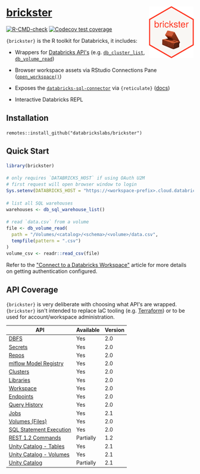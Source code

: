 # [brickster](https://databrickslabs.github.io/brickster/) <a href='https://databrickslabs.github.io/brickster/'><img src="man/figures/logo.png" align="right" height="139"/></a>

<!-- badges: start -->

[![R-CMD-check](https://github.com/databrickslabs/brickster/workflows/R-CMD-check/badge.svg)](https://github.com/databrickslabs/brickster/actions) [![Codecov test coverage](https://codecov.io/gh/zacdav-db/brickster/branch/main/graph/badge.svg)](https://app.codecov.io/gh/zacdav-db/brickster?branch=main)

<!-- badges: end -->

`{brickster}` is the R toolkit for Databricks, it includes:

-   Wrappers for [Databricks API's](https://docs.databricks.com/api/workspace/introduction) (e.g. [`db_cluster_list`](https://databrickslabs.github.io/brickster/reference/db_cluster_list.html), [`db_volume_read`](https://databrickslabs.github.io/brickster/reference/db_volume_read.html))

-   Browser workspace assets via RStudio Connections Pane ([`open_workspace()`](https://databrickslabs.github.io/brickster/reference/open_workspace.html))

-   Exposes the [`databricks-sql-connector`](https://github.com/databricks/databricks-sql-python) via `{reticulate}` ([docs](https://databrickslabs.github.io/brickster/reference/index.html#sql-connector))

-   Interactive Databricks REPL

## Installation

`remotes::install_github("databrickslabs/brickster")`

## Quick Start

``` r
library(brickster)

# only requires `DATABRICKS_HOST` if using OAuth U2M
# first request will open browser window to login
Sys.setenv(DATABRICKS_HOST = "https://<workspace-prefix>.cloud.databricks.com")

# list all SQL warehouses
warehouses <- db_sql_warehouse_list()

# read `data.csv` from a volume
file <- db_volume_read(
  path = "/Volumes/<catalog>/<schema>/<volume>/data.csv",
  tempfile(pattern = ".csv")
)
volume_csv <- readr::read_csv(file)
```

Refer to the ["Connect to a Databricks Workspace"](https://databrickslabs.github.io/brickster/articles/setup-auth.html) article for more details on getting authentication configured.

## API Coverage

`{brickster}` is very deliberate with choosing what API's are wrapped. `{brickster}` isn't intended to replace IaC tooling (e.g. [Terraform](#0)) or to be used for account/workspace administration.

| API | Available | Version |
|----------------------------------------|----------------|----------------|
| [DBFS](https://docs.databricks.com/dev-tools/api/latest/dbfs.html) | Yes | 2.0 |
| [Secrets](https://docs.databricks.com/dev-tools/api/latest/secrets.html) | Yes | 2.0 |
| [Repos](https://docs.databricks.com/dev-tools/api/latest/repos.html) | Yes | 2.0 |
| [mlflow Model Registry](https://docs.databricks.com/dev-tools/api/latest/mlflow.html) | Yes | 2.0 |
| [Clusters](https://docs.databricks.com/dev-tools/api/latest/clusters.html) | Yes | 2.0 |
| [Libraries](https://docs.databricks.com/dev-tools/api/latest/libraries.html) | Yes | 2.0 |
| [Workspace](https://docs.databricks.com/dev-tools/api/latest/workspace.html) | Yes | 2.0 |
| [Endpoints](https://docs.databricks.com/sql/api/sql-endpoints.html) | Yes | 2.0 |
| [Query History](https://docs.databricks.com/sql/api/query-history.html) | Yes | 2.0 |
| [Jobs](https://docs.databricks.com/dev-tools/api/latest/jobs.html) | Yes | 2.1 |
| [Volumes (Files)](https://docs.databricks.com/api/workspace/files) | Yes | 2.0 |
| [SQL Statement Execution](https://docs.databricks.com/api/workspace/statementexecution) | Yes | 2.0 |
| [REST 1.2 Commands](https://docs.databricks.com/dev-tools/api/1.2/index.html) | Partially | 1.2 |
| [Unity Catalog - Tables](https://docs.databricks.com/api/workspace/tables) | Yes | 2.1 |
| [Unity Catalog - Volumes](https://docs.databricks.com/api/workspace/volumes) | Yes | 2.1 |
| [Unity Catalog](https://api-docs.databricks.com/rest/latest/unity-catalog-api-specification-2-1.html) | Partially | 2.1 |
